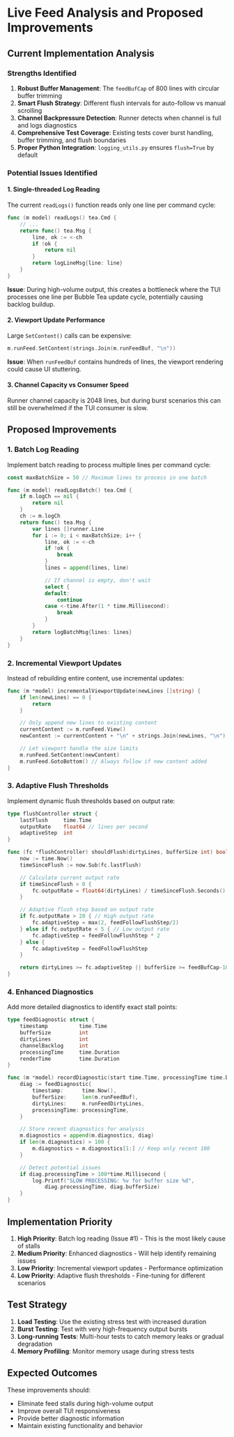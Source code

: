 # Live Feed Analysis and Proposed Improvements

## Current Implementation Analysis

### Strengths Identified
1. **Robust Buffer Management**: The `feedBufCap` of 800 lines with circular buffer trimming
2. **Smart Flush Strategy**: Different flush intervals for auto-follow vs manual scrolling
3. **Channel Backpressure Detection**: Runner detects when channel is full and logs diagnostics
4. **Comprehensive Test Coverage**: Existing tests cover burst handling, buffer trimming, and flush boundaries
5. **Proper Python Integration**: `logging_utils.py` ensures `flush=True` by default

### Potential Issues Identified

#### 1. **Single-threaded Log Reading**
The current `readLogs()` function reads only one line per command cycle:
```go
func (m model) readLogs() tea.Cmd {
    // ...
    return func() tea.Msg {
        line, ok := <-ch
        if !ok {
            return nil
        }
        return logLineMsg{line: line}
    }
}
```

**Issue**: During high-volume output, this creates a bottleneck where the TUI processes one line per Bubble Tea update cycle, potentially causing backlog buildup.

#### 2. **Viewport Update Performance**
Large `SetContent()` calls can be expensive:
```go
m.runFeed.SetContent(strings.Join(m.runFeedBuf, "\n"))
```

**Issue**: When `runFeedBuf` contains hundreds of lines, the viewport rendering could cause UI stuttering.

#### 3. **Channel Capacity vs Consumer Speed**
Runner channel capacity is 2048 lines, but during burst scenarios this can still be overwhelmed if the TUI consumer is slow.

## Proposed Improvements

### 1. **Batch Log Reading**
Implement batch reading to process multiple lines per command cycle:

```go
const maxBatchSize = 50 // Maximum lines to process in one batch

func (m model) readLogsBatch() tea.Cmd {
    if m.logCh == nil {
        return nil
    }
    ch := m.logCh
    return func() tea.Msg {
        var lines []runner.Line
        for i := 0; i < maxBatchSize; i++ {
            line, ok := <-ch
            if !ok {
                break
            }
            lines = append(lines, line)

            // If channel is empty, don't wait
            select {
            default:
                continue
            case <-time.After(1 * time.Millisecond):
                break
            }
        }
        return logBatchMsg{lines: lines}
    }
}
```

### 2. **Incremental Viewport Updates**
Instead of rebuilding entire content, use incremental updates:

```go
func (m *model) incrementalViewportUpdate(newLines []string) {
    if len(newLines) == 0 {
        return
    }

    // Only append new lines to existing content
    currentContent := m.runFeed.View()
    newContent := currentContent + "\n" + strings.Join(newLines, "\n")

    // Let viewport handle the size limits
    m.runFeed.SetContent(newContent)
    m.runFeed.GotoBottom() // Always follow if new content added
}
```

### 3. **Adaptive Flush Thresholds**
Implement dynamic flush thresholds based on output rate:

```go
type flushController struct {
    lastFlush     time.Time
    outputRate    float64 // lines per second
    adaptiveStep  int
}

func (fc *flushController) shouldFlush(dirtyLines, bufferSize int) bool {
    now := time.Now()
    timeSinceFlush := now.Sub(fc.lastFlush)

    // Calculate current output rate
    if timeSinceFlush > 0 {
        fc.outputRate = float64(dirtyLines) / timeSinceFlush.Seconds()
    }

    // Adaptive flush step based on output rate
    if fc.outputRate > 20 { // High output rate
        fc.adaptiveStep = max(2, feedFollowFlushStep/2)
    } else if fc.outputRate < 5 { // Low output rate
        fc.adaptiveStep = feedFollowFlushStep * 2
    } else {
        fc.adaptiveStep = feedFollowFlushStep
    }

    return dirtyLines >= fc.adaptiveStep || bufferSize >= feedBufCap-100
}
```

### 4. **Enhanced Diagnostics**
Add more detailed diagnostics to identify exact stall points:

```go
type feedDiagnostic struct {
    timestamp          time.Time
    bufferSize         int
    dirtyLines         int
    channelBacklog     int
    processingTime     time.Duration
    renderTime         time.Duration
}

func (m *model) recordDiagnostic(start time.Time, processingTime time.Duration) {
    diag := feedDiagnostic{
        timestamp:      time.Now(),
        bufferSize:     len(m.runFeedBuf),
        dirtyLines:     m.runFeedDirtyLines,
        processingTime: processingTime,
    }

    // Store recent diagnostics for analysis
    m.diagnostics = append(m.diagnostics, diag)
    if len(m.diagnostics) > 100 {
        m.diagnostics = m.diagnostics[1:] // Keep only recent 100
    }

    // Detect potential issues
    if diag.processingTime > 100*time.Millisecond {
        log.Printf("SLOW PROCESSING: %v for buffer size %d",
            diag.processingTime, diag.bufferSize)
    }
}
```

## Implementation Priority

1. **High Priority**: Batch log reading (Issue #1) - This is the most likely cause of stalls
2. **Medium Priority**: Enhanced diagnostics - Will help identify remaining issues
3. **Low Priority**: Incremental viewport updates - Performance optimization
4. **Low Priority**: Adaptive flush thresholds - Fine-tuning for different scenarios

## Test Strategy

1. **Load Testing**: Use the existing stress test with increased duration
2. **Burst Testing**: Test with very high-frequency output bursts
3. **Long-running Tests**: Multi-hour tests to catch memory leaks or gradual degradation
4. **Memory Profiling**: Monitor memory usage during stress tests

## Expected Outcomes

These improvements should:
- Eliminate feed stalls during high-volume output
- Improve overall TUI responsiveness
- Provide better diagnostic information
- Maintain existing functionality and behavior